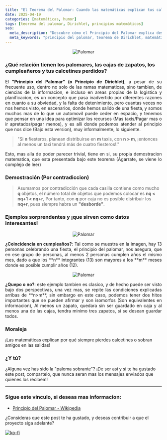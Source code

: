 ```yaml
---
title: "El Teorema del Palomar: Cuando las matemáticas explican tus calcetines perdidos"
date: 2025-04-19
categories: [matemáticas, humor]
tags: [teorema del palomar, Dirichlet, principios matemáticos]
seo:
  meta_description: "Descubre cómo el Principio del Palomar explica desde cumpleaños repetidos hasta tus calcetines desaparecidos. Matemáticas cotidianas con humor."
  meta_keywords: "principio del palomar, teorema de Dirichlet, matemáticas divertidas, ejemplos de combinatoria"
---
```


<p align="center">
  <img src="{{ '/assets/images/posts/palomar.png' | relative_url }}" alt="Palomar" style="max-width: 80%; height: auto;">
</p>

### ¿Qué relación tienen los palomares, las cajas de zapatos, los cumpleañeros y tus calcetines perdidos?

<p style="text-align: justify; text-justify:inner-word;">
	El <strong>"Principio del Palomar" (o Principio de Dirichlet)</strong>, a pesar de su frecuente uso, dentro no solo de las ramas matematicas, sino tambien, de ciencias de la informacion, e incluso en areas propias de la logistica y planificacion, es un concepto que pasa inadvertido por diferentes razones en cuanto a su obviedad, y la falta de detenimiento, pero cuantas veces no nos hemos visto, en escenarios, donde hemos salido de una fiesta, y somos muchos mas de lo que un automovil puede ceder en espacio, y tenemos que pensar en una idea para optimizar los recursos (Mas taxis/Pagar mas o ir apretados/pagar menos), y es alli donde podemos atender al principio que nos dice (Bajo esta version), muy informalmente, lo siguiente.
</p>

> "Si **n** fiesteros, planean distribuirse en **m** taxis, con **n > m**, ¡entonces al menos un taxi tendrá más de cuatro fiesteros!."

<p style="text-align: justify; text-justify:inner-word;">
	Esto, mas alla de poder parecer trivial, tiene en si, su propia demostracion matematica, que esta presentada bajo este teorema (Agarrate, se viene lo complejo de leer)
</p>

### Demostración (Por contradiccion)

>  Asumamos por contradicción que cada casilla contiene como mucho **q** objetos, el número total de objetos que podemos colocar es **nq < nq+1 < nq+r**, Por tanto, con **q** por caja no es posible distribuir los **nq+r**, pues siempre habra un **"desborde"**.

### Ejemplos sorprendentes y ¡que sirven como datos interesantes!

<p align="center">
  <img src="{{ '/assets/images/posts/cumpleanos.png' | relative_url }}" alt="Palomar" style="max-width: 80%; height: auto;">
</p>

<p style="text-align: justify; text-justify:inner-word;">
	<strong>¿Coincidencia en cumpleaños?</strong>: Tal como se muestra en la imagen, hay 13 personas celebrando una fiesta, el principio del palomar, nos asegura, que en ese grupo de personas, al menos 2 personas cumplen años el mismo mes, dado a que los **n** integrantes (13) son mayores a los **m** meses donde es posible cumplir años (12).
</p>

<p align="center">
  <img src="{{ '/assets/images/posts/zapatos-caja.png' | relative_url }}" alt="Palomar" style="max-width: 80%; height: auto;">
</p>

<p style="text-align: justify; text-justify:inner-word;">
	<strong>¿Quepo o no?</strong>: este ejemplo tambien es clasico, y de hecho puede ser visto bajo dos perspectivas, una vez mas, se repite las condiciones explicadas arribas de **n>m**, sin embargo en este caso, podemos tener dos hitos importantes que se pueden afirmar y son isomorfos (Son equivalentes en informacion), Al menos un zapato, quedara sin ser guardado en caja y al menos una de las cajas, tendra minimo tres zapatos, si se desean guardar todos.
</p>

### Moraleja
¡Las matemáticas explican por qué siempre pierdes calcetines o sobran amigos en las salidas!

### ¿Y tú?
¿Alguna vez has sido la "paloma sobrante"? ¡De ser asi y si te ha gustado este post, compartelo, que nunca seran mas los mensajes enviados que quienes los recibem!

---

### Sigue este vinculo, si deseas mas informacion:
- [Principio del Palomar - Wikipedia](https://es.wikipedia.org/wiki/Principio_del_palomar#Generalización_y_demostración)

¿Consideras que este post te ha gustado, y deseas contribuir a que el proyecto siga adelante?

[![ko-fi](https://ko-fi.com/img/githubbutton_sm.svg)](https://ko-fi.com/C1C41DTDL2)